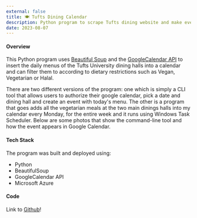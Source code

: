 ```yaml
---
external: false
title: 🍽️ Tufts Dining Calendar
description: Python program to scrape Tufts dining website and make events in Google Calendar.
date: 2023-08-07
---
```


#### Overview

This Python program uses [Beautiful Soup](https://www.crummy.com/software/BeautifulSoup/bs4/doc/) and the [GoogleCalendar API](https://developers.google.com/calendar/api/guides/overview) to insert the daily menus of the Tufts University dining halls into a calendar and can filter them to according to dietary restrictions such as Vegan, Vegetarian or Halal. 

There are two different versions of the program: one which is simply a CLI tool that allows users to authorize their google calendar, pick a date and dining hall and create an event with today's menu. The other is a program that goes adds all the vegetarian meals at the two main dinings halls into my calendar every Monday, for the entire week and it runs using Windows Task Scheduler. Below are some photos that show the command-line tool and how the event appears in Google Calendar. 


#### Tech Stack
The program was built and deployed using:
- Python
- BeautifulSoup
- GoogleCalendar API
- Microsoft Azure

#### Code
Link to [Github](https://github.com/Lakshita110/tufts-dining-calendar)!
